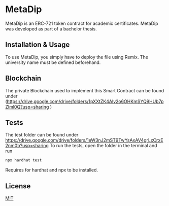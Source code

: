# MetaDip
MetaDip is an ERC-721 token contract for academic certificates. MetaDip was developed as part of a bachelor thesis. 

## Installation & Usage
To use MetaDip, you simply have to deploy the file using Remix. The university name must be defined beforehand. 

## Blockchain
The private Blockchain used to implement this Smart Contract can be found under (https://drive.google.com/drive/folders/1pXXtZK4Alv2o6OHKmSYQ9HUb7pZlml0Q?usp=sharing )

## Tests
The test folder can be found under https://drive.google.com/drive/folders/1eW3nJ2mST9TwYsAxAV4grLxCrxE2nm0b?usp=sharing
To run the tests, open the folder in the terminal and run 
```python
npx hardhat test
```
Requires for hardhat and npx to be installed.

## License
[MIT](https://choosealicense.com/licenses/mit/)
